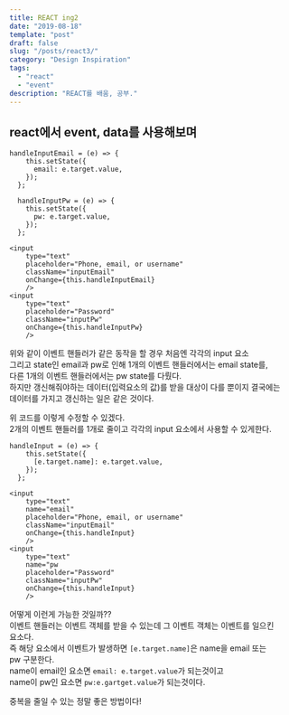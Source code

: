 ```yaml
---
title: REACT ing2
date: "2019-08-18"
template: "post"
draft: false
slug: "/posts/react3/"
category: "Design Inspiration"
tags:
  - "react"
  - "event"
description: "REACT를 배움, 공부."
---
```


## react에서 event, data를 사용해보며

```
handleInputEmail = (e) => {
    this.setState({
      email: e.target.value,
    });
  };

  handleInputPw = (e) => {
    this.setState({
      pw: e.target.value,
    });
  };

<input
    type="text"
    placeholder="Phone, email, or username"
    className="inputEmail"
    onChange={this.handleInputEmail}
    />
<input
    type="text"
    placeholder="Password"
    className="inputPw"
    onChange={this.handleInputPw}
    />
```

위와 같이 이벤트 핸들러가 같은 동작을 할 경우 처음엔 각각의 input 요소  
그리고 state인 email과 pw로 인해 1개의 이벤트 핸들러에서는 email state를,  
다른 1개의 이벤트 핸들러에서는 pw state를 다뤘다.  
하지만 갱신해줘야하는 데이터(입력요소의 값)를 받을 대상이 다를 뿐이지 결국에는  
데이터를 가지고 갱신하는 일은 같은 것이다.

위 코드를 이렇게 수정할 수 있겠다.  
2개의 이벤트 핸들러를 1개로 줄이고 각각의 input 요소에서 사용할 수 있게한다.

```
handleInput = (e) => {
    this.setState({
      [e.target.name]: e.target.value,
    });
  };

<input
    type="text"
    name="email"
    placeholder="Phone, email, or username"
    className="inputEmail"
    onChange={this.handleInput}
    />
<input
    type="text"
    name="pw
    placeholder="Password"
    className="inputPw"
    onChange={this.handleInput}
    />
```

어떻게 이런게 가능한 것일까??  
이벤트 핸들러는 이벤트 객체를 받을 수 있는데 그 이벤트 객체는 이벤트를 일으킨  
요소다.  
즉 해당 요소에서 이벤트가 발생하면 `[e.target.name]`은 name을 email 또는  
 pw 구분한다.  
name이 email인 요소면 `email: e.target.value`가 되는것이고  
name이 pw인 요소면 `pw:e.gartget.value`가 되는것이다.

중복을 줄일 수 있는 정말 좋은 방법이다!
